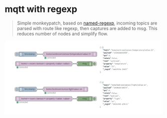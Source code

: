 mqtt with regexp
================

> Simple monkeypatch, based on [named-regexp](https://www.npmjs.com/package/named-regexp), incoming topics are parsed with route like regexp, then captures are added to msg. This reduces number of nodes and simplify flow.

![example](https://raw.githubusercontent.com/Baael/wojak-nodes/master/monkeypatches/mqtt-with-regexp/example.jpg)




